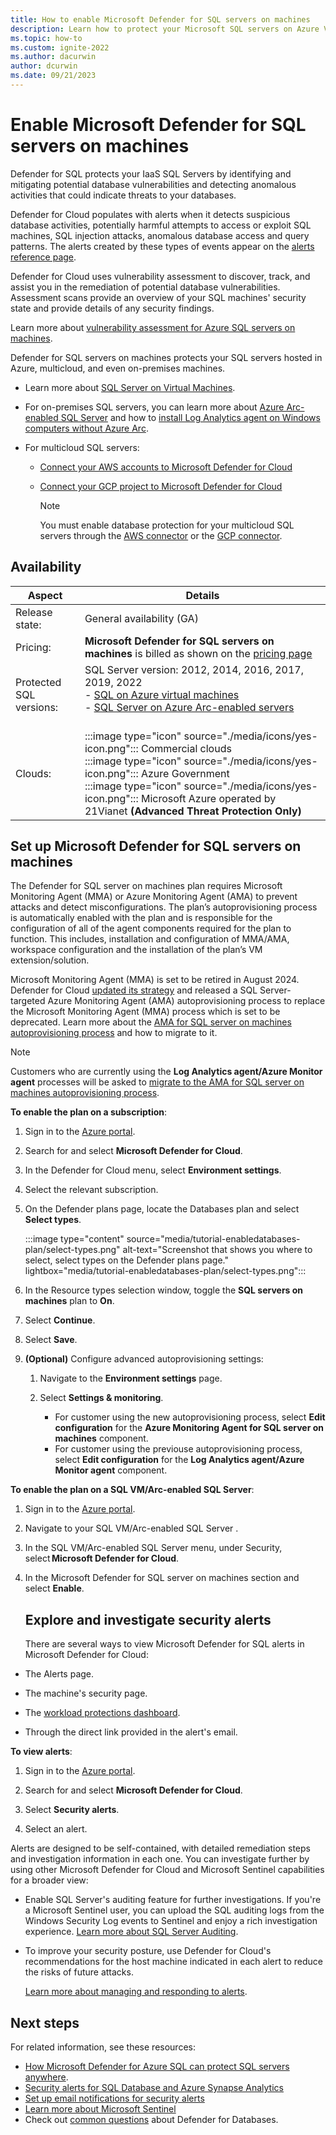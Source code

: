 ```yaml
---
title: How to enable Microsoft Defender for SQL servers on machines
description: Learn how to protect your Microsoft SQL servers on Azure VMs, on-premises, and in hybrid and multicloud environments with Microsoft Defender for Cloud.
ms.topic: how-to
ms.custom: ignite-2022
ms.author: dacurwin
author: dcurwin
ms.date: 09/21/2023
---
```


# Enable Microsoft Defender for SQL servers on machines

Defender for SQL protects your IaaS SQL Servers by identifying and mitigating potential database vulnerabilities and detecting anomalous activities that could indicate threats to your databases. 

Defender for Cloud populates with alerts when it detects suspicious database activities, potentially harmful attempts to access or exploit SQL machines, SQL injection attacks, anomalous database access and query patterns. The alerts created by these types of events appear on the [alerts reference page](alerts-reference.md#alerts-sql-db-and-warehouse).

Defender for Cloud uses vulnerability assessment to discover, track, and assist you in the remediation of potential database vulnerabilities. Assessment scans provide an overview of your SQL machines' security state and provide details of any security findings.

Learn more about [vulnerability assessment for Azure SQL servers on machines](defender-for-sql-on-machines-vulnerability-assessment.md).

Defender for SQL servers on machines protects your SQL servers hosted in Azure, multicloud, and even on-premises machines.

- Learn more about [SQL Server on Virtual Machines](https://azure.microsoft.com/services/virtual-machines/sql-server/).

- For on-premises SQL servers, you can learn more about [Azure Arc-enabled SQL Server](/sql/sql-server/azure-arc/overview) and how to [install Log Analytics agent on Windows computers without Azure Arc](../azure-monitor/agents/agent-windows.md).

- For multicloud SQL servers:

  - [Connect your AWS accounts to Microsoft Defender for Cloud](quickstart-onboard-aws.md)

  - [Connect your GCP project to Microsoft Defender for Cloud](quickstart-onboard-gcp.md)

    > [!NOTE]
    > You must enable database protection for your multicloud SQL servers through the [AWS connector](quickstart-onboard-aws.md#connect-your-aws-account) or the [GCP connector](quickstart-onboard-gcp.md#configure-the-defender-for-databases-plan).

## Availability

|Aspect|Details|
|----|----|
|Release state:|General availability (GA)|
|Pricing:|**Microsoft Defender for SQL servers on machines** is billed as shown on the [pricing page](https://azure.microsoft.com/pricing/details/defender-for-cloud/)|
|Protected SQL versions:|SQL Server version: 2012, 2014, 2016, 2017, 2019, 2022 <br>- [SQL on Azure virtual machines](/azure/azure-sql/virtual-machines/windows/sql-server-on-azure-vm-iaas-what-is-overview)<br>- [SQL Server on Azure Arc-enabled servers](/sql/sql-server/azure-arc/overview)<br><br>|
|Clouds:|:::image type="icon" source="./media/icons/yes-icon.png"::: Commercial clouds<br>:::image type="icon" source="./media/icons/yes-icon.png"::: Azure Government<br>:::image type="icon" source="./media/icons/yes-icon.png"::: Microsoft Azure operated by 21Vianet **(Advanced Threat Protection Only)**|

## Set up Microsoft Defender for SQL servers on machines

The Defender for SQL server on machines plan requires Microsoft Monitoring Agent (MMA) or Azure Monitoring Agent (AMA) to prevent attacks and detect misconfigurations. The plan’s autoprovisioning process is automatically enabled with the plan and is responsible for the configuration of all of the agent components required for the plan to function. This includes, installation and configuration of MMA/AMA, workspace configuration and the installation of the plan’s VM extension/solution. 

Microsoft Monitoring Agent (MMA) is set to be retired in August 2024. Defender for Cloud [updated its strategy](upcoming-changes.md#defender-for-cloud-plan-and-strategy-for-the-log-analytics-agent-deprecation) and released a SQL Server-targeted Azure Monitoring Agent (AMA) autoprovisioning process to replace the Microsoft Monitoring Agent (MMA) process which is set to be deprecated. Learn more about the [AMA for SQL server on machines autoprovisioning process](defender-for-sql-autoprovisioning.md) and how to migrate to it.

> [!NOTE]
> Customers who are currently using the **Log Analytics agent/Azure Monitor agent** processes will be asked to [migrate to the AMA for SQL server on machines autoprovisioning process](defender-for-sql-autoprovisioning.md).

**To enable the plan on a subscription**:

1. Sign in to the [Azure portal](https://portal.azure.com).

1. Search for and select **Microsoft Defender for Cloud**.

1. In the Defender for Cloud menu, select **Environment settings**.

1. Select the relevant subscription.

1. On the Defender plans page, locate the Databases plan and select **Select types**.

    :::image type="content" source="media/tutorial-enabledatabases-plan/select-types.png" alt-text="Screenshot that shows you where to select, select types on the Defender plans page." lightbox="media/tutorial-enabledatabases-plan/select-types.png":::

1. In the Resource types selection window, toggle the **SQL servers on machines** plan to **On**.

1. Select **Continue**.

1. Select **Save**.

1. **(Optional)** Configure advanced autoprovisioning settings:
    1. Navigate to the **Environment settings** page.

   1. Select **Settings & monitoring**.
      - For customer using the new autoprovisioning process, select **Edit configuration** for the **Azure Monitoring Agent for SQL server on machines** component.
      - For customer using the previouse autoprovisioning process, select **Edit configuration** for the **Log Analytics agent/Azure Monitor agent** component.

**To enable the plan on a SQL VM/Arc-enabled SQL Server**:

1. Sign in to the [Azure portal](https://portal.azure.com).

1. Navigate to your SQL VM/Arc-enabled SQL Server .

1. In the SQL VM/Arc-enabled SQL Server menu, under Security, select **Microsoft Defender for Cloud**.

1. In the Microsoft Defender for SQL server on machines section and select **Enable**.

      ## Explore and investigate security alerts

      There are several ways to view Microsoft Defender for SQL alerts in Microsoft Defender for Cloud:

- The Alerts page.

- The machine's security page.

- The [workload protections dashboard](workload-protections-dashboard.md).

- Through the direct link provided in the alert's email.

**To view alerts**:

1. Sign in to the [Azure portal](https://portal.azure.com).

1. Search for and select **Microsoft Defender for Cloud**.

1. Select **Security alerts**.

1. Select an alert.

Alerts are designed to be self-contained, with detailed remediation steps and investigation information in each one. You can investigate further by using other Microsoft Defender for Cloud and Microsoft Sentinel capabilities for a broader view:

  - Enable SQL Server's auditing feature for further investigations. If you're a Microsoft Sentinel user, you can upload the SQL auditing logs from the Windows Security Log events to Sentinel and enjoy a rich investigation experience. [Learn more about SQL Server Auditing](/sql/relational-databases/security/auditing/create-a-server-audit-and-server-audit-specification?preserve-view=true&view=sql-server-ver15).

  - To improve your security posture, use Defender for Cloud's recommendations for the host machine indicated in each alert to reduce the risks of future attacks.
  
    [Learn more about managing and responding to alerts](managing-and-responding-alerts.md).

## Next steps

For related information, see these resources:
- [How Microsoft Defender for Azure SQL can protect SQL servers anywhere](https://www.youtube.com/watch?v=V7RdB6RSVpc).
- [Security alerts for SQL Database and Azure Synapse Analytics](alerts-reference.md#alerts-sql-db-and-warehouse)
- [Set up email notifications for security alerts](configure-email-notifications.md)
- [Learn more about Microsoft Sentinel](../sentinel/index.yml)
- Check out [common questions](faq-defender-for-databases.yml) about Defender for Databases.


